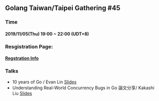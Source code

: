 ## Golang Taiwan/Taipei Gathering #45

### Time

#### 2019/11/05(Thu) 19:00 ~ 22:00  (UDT+8)

### Resgistration Page:

#### [Regstration Info](https://www.meetup.com/golang-taipei-meetup/events/264921214/)

### Talks

- 10 years of Go / Evan Lin [Slides](https://speakerdeck.com/line_developers_tw/golang-taipei-number-45-10th-birthday)
- Understanding Real-World Concurrency Bugs in Go 論文分享/ Kakashi Liu [Slides](https://www.slideshare.net/kakashiliu/understanding-real-world-concurrency-bugs-in-go)

